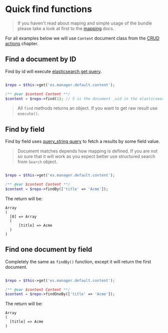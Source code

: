 # Quick find functions

> If you haven't read about maping and simple usage of the bundle please take a look at first to the [mapping](mapping.md) docs.

For all examples below we will use `Content` document class from the [CRUD actions](crud.md) chapter.

## Find a document by ID

Find by id will execute [elasticsearch get query](https://www.elastic.co/guide/en/elasticsearch/reference/current/docs-get.html).

```php

$repo = $this->get('es.manager.default.content');

/** @var $content Content **/
$content = $repo->find(1); // 5 is the document _uid in the elasticsearch.

```

> All `find` methods returns an object. If you want to get raw result use `execute()`.

## Find by field

Find by field uses [query_string query](https://www.elastic.co/guide/en/elasticsearch/reference/current/query-dsl-query-string-query.html) to fetch a results by some field value.

> Document matches depends how mapping is defined. If you are not so sure that it will work as you expect better use structured search from `Search` object.


```php

$repo = $this->get('es.manager.default.content');

/** @var $content Content **/
$content = $repo->findBy(['title' => 'Acme']);

```

The return will be:

```
Array
(
  [0] => Array
  (
      [title] => Acme
  )
)
```

## Find one document by field

Completely the same as `findBy()` function, except it will return the first document.

```php

$repo = $this->get('es.manager.default.content');

/** @var $content Content **/
$content = $repo->findOneBy(['title' => 'Acme']);

```

The return will be:

```
Array
(
  [title] => Acme
)
```
